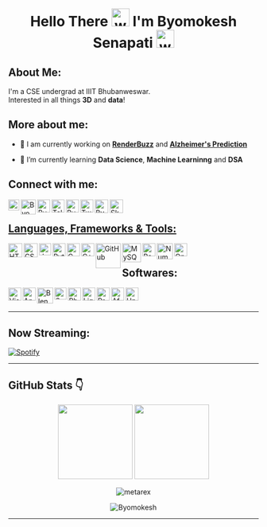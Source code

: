 <div align="center"><h1>Hello There <img alt="wave" src="https://em-content.zobj.net/source/microsoft-teams/363/waving-hand_1f44b.png" width="36">  I'm Byomokesh Senapati <img alt="wave" src="https://emojis.slackmojis.com/emojis/images/1613285697/12806/meow_attention.png?1613285697" width="36"> </h1></div>

## **About Me:**

I'm a CSE undergrad at IIIT Bhubanweswar.<br>
Interested in all things **3D** and **data**! 


 


## More about me:

- 🔭 I am currently working on [**RenderBuzz**](https://github.com/metarex21/RenderBuzz) and [**Alzheimer's Prediction**](https://github.com/metarex21/Alzheimer-Prediction)

- 🌱  I’m currently learning **Data Science**, **Machine Learninng** and **DSA**

## Connect with me: 
<!-- [Mail](mailto:byomokesh21@gmail.com) | [Telegram](https://t.me/metarex4d) | [LinkedIn](https://www.linkedin.com/in/byomokesh-senapati-12a767201/) | [Instagram](https://www.instagram.com/_.m_e_t_a_r_e_x._/)  -->

<a href="https://linktr.ee/metarex_21" target="_blank"><img align="left" alt="Linktree" width="22px" src="https://seeklogo.com/images/L/linktree-logo-6FC3ADB679-seeklogo.com.png" />

<a href="mailto:byomosenapati@gmail.com" target="_blank"><img align="left" alt="Byomokesh | Gmail" width="30px" src="https://mailmeteor.com/logos/assets/PNG/Gmail_Logo_256px.png" />

<a href="https://www.linkedin.com/in/byomokesh-senapati-12a767201/" target="_blank"><img align="left" alt="Byomokesh | LinkedIn" width="26px" src="https://cdn-icons-png.flaticon.com/512/174/174857.png" />
 
 <a href="https://t.me/metarex4d" target="_blank"><img align="left" alt="Telegram" width="26px" src="https://upload.wikimedia.org/wikipedia/commons/8/82/Telegram_logo.svg" />
  
<a href="https://www.instagram.com/_.m_e_t_a_r_e_x._/" target="_blank"><img align="left" alt="Byomokesh | Instagram" width="26px" src="https://upload.wikimedia.org/wikipedia/commons/8/82/Instagram_image.png" />
 
<a href="https://twitter.com/metarex4d" target="_blank"><img align="left" alt="Twitter" width="26px" src="https://upload.wikimedia.org/wikipedia/commons/6/6f/Logo_of_Twitter.svg" />
 
 <a href="https://www.behance.net/byomokesenapat" target="_blank"><img align="left" alt="Byomokesh | Behance" width="27px" src="https://cdn.freebiesupply.com/logos/large/2x/behance-1-logo-png-transparent.png" />
 
<a href="https://sketchfab.com/metarex.4d" target="_blank"><img align="left" alt="Sketchfab" width="27px" src="https://static.sketchfab.com/img/press/logos/sketchfab-logo.png" />


<br />

 


## Languages, Frameworks & Tools:<br />
<!-- HTML CSS python c c++ github js mysql -->

<a href="https://www.w3.org/html/" target="_blank"><img title="HTML5" img align="left" alt="HTML5" width="28px" src="https://www.w3.org/html/logo/downloads/HTML5_Badge_512.png" /></a>

<a href="https://www.w3schools.com/css/" target="_blank"><img title="CSS" img align="left" alt="CSS3" width="28px" src="https://www.vectorlogo.zone/logos/w3_css/w3_css-icon.svg" /></a>
 
 <img title="Javascript" align="left" alt="Javascript" src="https://www.freepnglogos.com/uploads/javascript/javascript-online-logo-for-website-0.png" width="24px">

<a href="https://www.python.org" target="_blank"> <img align="left" img title="Python" alt="Python" width="26px" src="https://upload.wikimedia.org/wikipedia/commons/c/c3/Python-logo-notext.svg" /> </a>

<a href="https://www.cprogramming.com/" target="_blank"> <img title="C" img align="left" alt="C" width="26px" src="https://upload.wikimedia.org/wikipedia/commons/1/18/C_Programming_Language.svg"/> </a>

<a href="https://www.w3schools.com/cpp/" target="_blank"> <img title="C++" img align="left" alt="C++" width="26px" src="https://upload.wikimedia.org/wikipedia/commons/1/18/ISO_C%2B%2B_Logo.svg"/> </a>

<img title="GitHub" img align="left" alt="GitHub" width="50px" src="https://www.logo.wine/a/logo/GitHub/GitHub-Icon-White-Logo.wine.svg" />



<img title="MySQL" align="left" alt="MySQL" src="https://www.svgrepo.com/show/303251/mysql-logo.svg" width="38px" >
 
 <img title="Pandas" img align="left" alt="Pandas" width="26px" src="https://upload.wikimedia.org/wikipedia/commons/2/22/Pandas_mark.svg" />
 
 <img title="NumPy" img align="left" alt="NumPy" width="32px" src="https://user-images.githubusercontent.com/67586773/105040771-43887300-5a88-11eb-9f01-bee100b9ef22.png" />
 
  <img title="OpenCV" img align="left" alt="OpenCV" width="26px" src="https://upload.wikimedia.org/wikipedia/commons/3/32/OpenCV_Logo_with_text_svg_version.svg" />
<br />


## Softwares:

<img align="left" alt="Visual Studio Code" img title="Visual Studio Code" width="26px" src="https://upload.wikimedia.org/wikipedia/commons/9/9a/Visual_Studio_Code_1.35_icon.svg" />

<a href="https://www.anaconda.com/" target="_blank"> <img align="left" img title="Anaconda" alt="Anaconda" width="26px" src="https://www.clipartmax.com/png/full/349-3490136_anaconda-icon-anaconda-python-icon.png" /> </a>


<a href="https://www.blender.org" target="_blank"> <img title="Blender" img align="left" alt="Blender" width="32px" src="https://upload.wikimedia.org/wikipedia/commons/0/0c/Blender_logo_no_text.svg"/> </a>

<a href="https://www.adobe.com/in/products/substance3d-painter.html" target="_blank"> <img title="Substance Painter" img align="left" alt="Substance Painter" width="24px" src="https://cdn.worldvectorlogo.com/logos/substance-painter.svg"/> </a>

<a href="https://www.photoshop.com/en" target="_blank"> <img align="left" img title="Photoshop" alt="Photoshop" width="26px" src="https://upload.wikimedia.org/wikipedia/commons/a/af/Adobe_Photoshop_CC_icon.svg"/> </a>

<a href="https://lightroom.adobe.com/home" target="_blank"> <img align="left" img title="Lightroom" alt="LightRoom" width="26px" src="https://upload.wikimedia.org/wikipedia/commons/b/b6/Adobe_Photoshop_Lightroom_CC_logo.svg" /> </a>

<a href="https://lightroom.adobe.com/hom" target="_blank"> <img align="left" img title="Premiere" alt="Premiere" width="26px" src="https://upload.wikimedia.org/wikipedia/commons/4/40/Adobe_Premiere_Pro_CC_icon.svg" /> </a>

<a href="https://www.adobe.com/in/products/aftereffects.html" target="_blank"> <img align="left" img title="After Effects" alt="Afer Effects" width="26px" src="https://upload.wikimedia.org/wikipedia/commons/c/cb/Adobe_After_Effects_CC_icon.svg" /> </a>

 <a href="https://www.unrealengine.com/en-US" target="_blank"> <img align="left" img title="Unreal Engine" alt="Unreal Engine" width="26px" src="https://www.pikpng.com/pngl/b/543-5434947_unreal-engine-logo-unreal-engine-logo-ico-clipart.png" /> </a>







<br />
<br />

---



## Now Streaming:

 [![Spotify](https://showtify21.vercel.app//api/spotify)](https://open.spotify.com/user/dcvxa8wbg6gxbdxgt6fa32veq) 
<br/>

 
 </p>
 
 ---
## **GitHub Stats 👇** 

 <p align="center">
  <img src = "https://github-readme-stats.vercel.app/api?username=metarex21&show_icons=true&theme=omni&locale=en" height="150px">
  <img src = "https://github-readme-stats.vercel.app/api/top-langs/?username=metarex21&theme=omni&show_icons=true&layout=compact" height="150px">
</p> 

<div align="center">
<p><img align="center" src="https://github-readme-streak-stats.herokuapp.com/?user=metarex21&theme=dark" alt="metarex" /></p>
  </div>


  
  
<p align="center"> <img src="https://komarev.com/ghpvc/?username=metarex21&label=Profile%20views&color=6805D3&style=flat" alt="Byomokesh" /> </p>
   <div align="center">

 ---
    
<!-- [![Readme Quotes](https://quotes-github-readme.vercel.app/api?type=horizontal&theme=dark)](https://github.com/piyushsuthar/github-readme-quotes) -->

